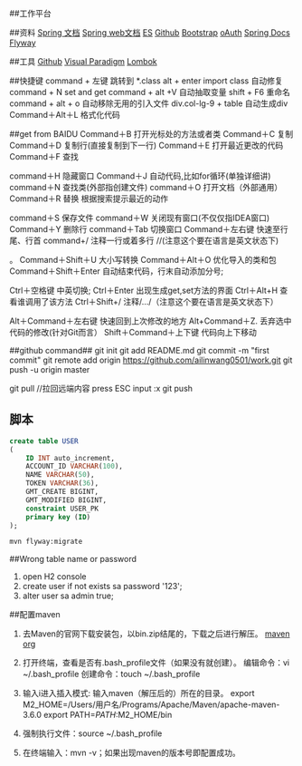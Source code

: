 ##工作平台

##资料
[Spring 文档](https://spring.io/guides)
[Spring web文档](https://spring.io/guides/gs/serving-web-content/)
[ES](https://elasticsearch.cn/)
[Github](https://developer.github.com/v3/guides/managing-deploy-keys/#deploy-keys)
[Bootstrap](https://www.bootcss.com/)
[oAuth](https://developer.github.com/apps/managing-oauth-apps/)
[Spring Docs](https://docs.spring.io/spring-boot/docs/2.0.0.RC1/reference/htmlsingle/#boot-features-embedded-database-support)
[Flyway ](https://flywaydb.org/getstarted/firststeps/maven)

##工具
[Github](https://desktop.github.com/)
[Visual Paradigm](https://www.visual-paradigm.com/cn/)
[Lombok](https://projectlombok.org/)

##快捷键
 command + 左键 跳转到 *.class
 alt + enter  import class 自动修复
 command + N  set and get
 command + alt +V 自动抽取变量
 shift + F6 重命名
 command + alt + o  自动移除无用的引入文件
 div.col-lg-9 + table 自动生成div
 Command＋Alt＋L    格式化代码
 
 ##get from BAIDU
 Command＋B     打开光标处的方法或者类
 Command＋C     复制
 Command＋D     复制行(直接复制到下一行)
 Command＋E     打开最近更改的代码
 Command＋F     查找
 
 command＋H     隐藏窗口
 Command＋J     自动代码,比如for循环(单独详细讲)
 command＋N     查找类(外部指创建文件)
 command＋O     打开文档（外部通用）
 Command＋R     替换 根据搜索提示最近的动作
 
 command＋S      保存文件
 command＋W      关闭现有窗口(不仅仅指IDEA窗口)
 Command＋Y      删除行
 command＋Tab    切换窗口
 Command＋左右键  快速至行尾、行首
 command+/       注释一行或着多行 //(注意这个要在语言是英文状态下)
 
 。
 Command＋Shift＋U  大小写转换
 Command＋Alt＋O    优化导入的类和包
 Command＋Shift＋Enter  自动结束代码，行末自动添加分号; 
 
 Ctrl＋空格键         中英切换;
 Ctrl＋Enter         出现生成get,set方法的界面
 Ctrl＋Alt+H         查看谁调用了该方法
 Ctrl＋Shift+/       注释/…/（注意这个要在语言是英文状态下）
 
 Alt＋Command＋左右键   快速回到上次修改的地方
 Alt+Command＋Z.      丢弃选中代码的修改(针对Git而言）
 Shift＋Command＋上下键 代码向上下移动
 
##github command##
git init
git add README.md
git commit -m "first commit"
git remote add origin https://github.com/ailinwang0501/work.git
git push -u origin master 


git pull //拉回远端内容
press ESC
input :x 
git push

## 脚本
```sql
create table USER
(
	ID INT auto_increment,
	ACCOUNT_ID VARCHAR(100),
	NAME VARCHAR(50),
	TOKEN VARCHAR(36),
	GMT_CREATE BIGINT,
	GMT_MODIFIED BIGINT,
	constraint USER_PK
	primary key (ID)
);
```

```bash
mvn flyway:migrate
```

##Wrong table name or password
1. open H2 console
2. create user if not exists sa password '123';
3. alter user sa admin true;

##配置maven
1. 去Maven的官网下载安装包，以bin.zip结尾的，下载之后进行解压。
[maven org](https://maven.apache.org/download.cgi)

2. 打开终端，查看是否有.bash_profile文件（如果没有就创建）。
    编辑命令：vi ~/.bash_profile 
    创建命令：touch ~/.bash_profile 

3. 输入i进入插入模式: 输入maven（解压后的）所在的目录。
export M2_HOME=/Users/用户名/Programs/Apache/Maven/apache-maven-3.6.0
export PATH=$PATH:$M2_HOME/bin

4. 强制执行文件：source ~/.bash_profile

5. 在终端输入：mvn -v；如果出现maven的版本号即配置成功。



